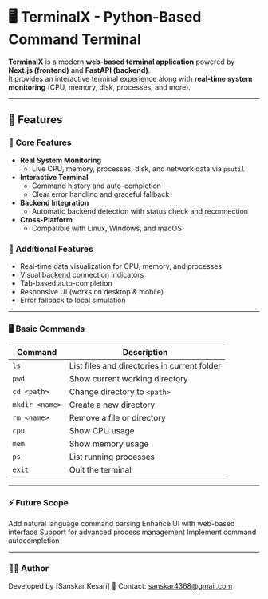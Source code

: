 # 🖥️ TerminalX - Python-Based Command Terminal

**TerminalX** is a modern **web-based terminal application** powered by **Next.js (frontend)** and **FastAPI (backend)**.  
It provides an interactive terminal experience along with **real-time system monitoring** (CPU, memory, disk, processes, and more).
 
---

## 🚀 Features

### 🔧 Core Features
- **Real System Monitoring**
  - Live CPU, memory, processes, disk, and network data via `psutil`
- **Interactive Terminal**
  - Command history and auto-completion
  - Clear error handling and graceful fallback
- **Backend Integration**
  - Automatic backend detection with status check and reconnection
- **Cross-Platform**
  - Compatible with Linux, Windows, and macOS

### 🎨 Additional Features
- Real-time data visualization for CPU, memory, and processes
- Visual backend connection indicators
- Tab-based auto-completion
- Responsive UI (works on desktop & mobile)
- Error fallback to local simulation

---

### 🖥️ Basic Commands

| Command        | Description                                  |
| -------------- | -------------------------------------------- |
| `ls`           | List files and directories in current folder |
| `pwd`          | Show current working directory               |
| `cd <path>`    | Change directory to `<path>`                 |
| `mkdir <name>` | Create a new directory                       |
| `rm <name>`    | Remove a file or directory                   |
| `cpu`          | Show CPU usage                               |
| `mem`          | Show memory usage                            |
| `ps`           | List running processes                       |
| `exit`         | Quit the terminal                            |

---

### ⚡ Future Scope

Add natural language command parsing
Enhance UI with web-based interface
Support for advanced process management
Implement command autocompletion

---
### 👨‍💻 Author

Developed by [Sanskar Kesari]
📧 Contact: sanskar4368@gmail.com
